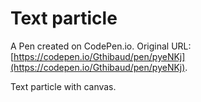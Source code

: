 # Text particle

A Pen created on CodePen.io. Original URL: [https://codepen.io/Gthibaud/pen/pyeNKj](https://codepen.io/Gthibaud/pen/pyeNKj).

Text particle with canvas.

